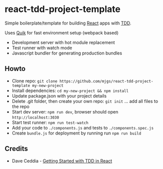 # react-tdd-project-template

Simple boilerplate/template for building [React](https://facebook.github.io/react/) apps with [TDD](https://en.wikipedia.org/wiki/Test-driven_development).
  
Uses [Quik](https://github.com/satya164/quik) for fast environment setup (webpack based)
  
  * Development server with hot module replacement
  * Test runner with watch mode
  * Javascript bundler for generating production bundles

## Howto

  * Clone repo: `git clone https://github.com/mjgs/react-tdd-project-template my-new-project`
  * Install dependencies: `cd my-new-project && npm install`
  * Update package.json with your project details
  * Delete .git folder, then create your own repo: `git init` ... add all files to the repo
  * Start dev server: `npm run dev`, browser should open `http://localhost:3030`
  * Start test runner: `npm run test-watch`
  * Add your code to `./components.js` and tests to `./components.spec.js`
  * Create `bundle.js` for deployment by running run `npm run build`  

## Credits

  * Dave Ceddia - [Getting Started with TDD in React](https://semaphoreci.com/community/tutorials/getting-started-with-tdd-in-react)